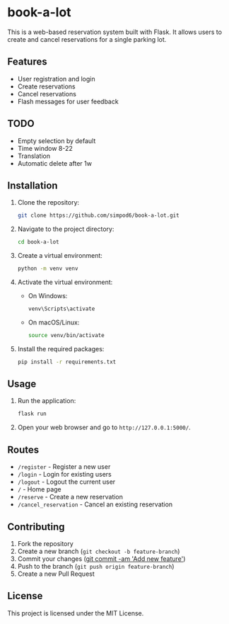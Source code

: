 # book-a-lot

This is a web-based reservation system built with Flask. It allows users to create and cancel reservations for a single parking lot.

## Features

- User registration and login
- Create reservations
- Cancel reservations
- Flash messages for user feedback

## TODO

- Empty selection by default
- Time window 8-22
- Translation
- Automatic delete after 1w

## Installation

1. Clone the repository:

    ```sh
    git clone https://github.com/simpod6/book-a-lot.git
    ```

2. Navigate to the project directory:

    ```sh
    cd book-a-lot
    ```

3. Create a virtual environment:

    ```sh
    python -m venv venv
    ```

4. Activate the virtual environment:
    - On Windows:

        ```sh
        venv\Scripts\activate
        ```

    - On macOS/Linux:

        ```sh
        source venv/bin/activate
        ```

5. Install the required packages:

    ```sh
    pip install -r requirements.txt
    ```

## Usage

1. Run the application:

    ```sh
    flask run
    ```

2. Open your web browser and go to `http://127.0.0.1:5000/`.

## Routes

- `/register` - Register a new user
- `/login` - Login for existing users
- `/logout` - Logout the current user
- `/` - Home page
- `/reserve` - Create a new reservation
- `/cancel_reservation` - Cancel an existing reservation

## Contributing

1. Fork the repository
2. Create a new branch (`git checkout -b feature-branch`)
3. Commit your changes ([git commit -am 'Add new feature'](http://_vscodecontentref_/0))
4. Push to the branch (`git push origin feature-branch`)
5. Create a new Pull Request

## License

This project is licensed under the MIT License.
